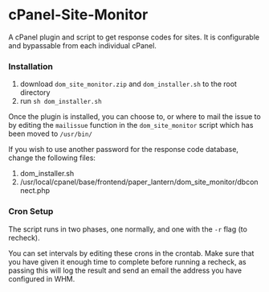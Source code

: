 # cPanel-Site-Monitor
A cPanel plugin and script to get response codes for sites. It is configurable and bypassable from each individual cPanel.

### Installation

1. download `dom_site_monitor.zip` and `dom_installer.sh` to the root directory
2. run `sh dom_installer.sh`

Once the plugin is installed, you can choose to, or where to mail the issue to by editing the `mailissue` function in the `dom_site_monitor` script which has been moved to `/usr/bin/`

If you wish to use another password for the response code database, change the following files:

1. dom_installer.sh
2. /usr/local/cpanel/base/frontend/paper_lantern/dom_site_monitor/dbconnect.php

### Cron Setup
The script runs in two phases, one normally, and one with the `-r` flag (to recheck).

You can set intervals by editing these crons in the crontab. Make sure that you have given it enough time to complete before running a recheck, as passing this will log the result and send an email the address you have configured in WHM.
